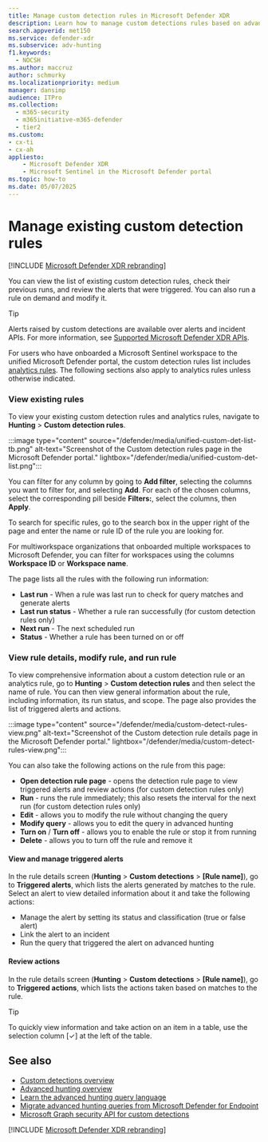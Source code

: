 ```yaml
---
title: Manage custom detection rules in Microsoft Defender XDR
description: Learn how to manage custom detections rules based on advanced hunting queries.
search.appverid: met150
ms.service: defender-xdr
ms.subservice: adv-hunting
f1.keywords:
  - NOCSH
ms.author: maccruz
author: schmurky
ms.localizationpriority: medium
manager: dansimp
audience: ITPro
ms.collection:
  - m365-security
  - m365initiative-m365-defender
  - tier2
ms.custom:
- cx-ti
- cx-ah
appliesto:
    - Microsoft Defender XDR
    - Microsoft Sentinel in the Microsoft Defender portal
ms.topic: how-to
ms.date: 05/07/2025
---
```


# Manage existing custom detection rules

[!INCLUDE [Microsoft Defender XDR rebranding](../includes/microsoft-defender.md)]

You can view the list of existing custom detection rules, check their previous runs, and review the alerts that were triggered. You can also run a rule on demand and modify it.

> [!TIP]
> Alerts raised by custom detections are available over alerts and incident APIs. For more information, see [Supported Microsoft Defender XDR APIs](api-supported.md).

For users who have onboarded a Microsoft Sentinel workspace to the unified Microsoft Defender portal, the custom detection rules list includes [analytics rules](advanced-hunting-defender-use-custom-rules.md#analytics-rules). The following sections also apply to analytics rules unless otherwise indicated.

### View existing rules

To view your existing custom detection rules and analytics rules, navigate to **Hunting** > **Custom detection rules**. 

:::image type="content" source="/defender/media/unified-custom-det-list-tb.png" alt-text="Screenshot of the Custom detection rules page in the Microsoft Defender portal." lightbox="/defender/media/unified-custom-det-list.png":::

You can filter for any column by going to **Add filter**, selecting the columns you want to filter for, and selecting **Add**. For each of the chosen columns, select the corresponding pill beside **Filters:**, select the columns, then **Apply**.

To search for specific rules, go to the search box in the upper right of the page and enter the name or rule ID of the rule you are looking for.

For multiworkspace organizations that onboarded multiple workspaces to Microsoft Defender, you can filter for workspaces using the columns **Workspace ID** or **Workspace name**. 

The page lists all the rules with the following run information:

- **Last run** - When a rule was last run to check for query matches and generate alerts
- **Last run status** - Whether a rule ran successfully (for custom detection rules only)
- **Next run** - The next scheduled run
- **Status** - Whether a rule has been turned on or off

### View rule details, modify rule, and run rule

To view comprehensive information about a custom detection rule or an analytics rule, go to **Hunting** > **Custom detection rules** and then select the name of rule. You can then view general information about the rule, including information, its run status, and scope. The page also provides the list of triggered alerts and actions.

:::image type="content" source="/defender/media/custom-detect-rules-view.png" alt-text="Screenshot of the Custom detection rule details page in the Microsoft Defender portal." lightbox="/defender/media/custom-detect-rules-view.png":::

You can also take the following actions on the rule from this page:

- **Open detection rule page** - opens the detection rule page to view triggered alerts and review actions (for custom detection rules only)
- **Run** - runs the rule immediately; this also resets the interval for the next run (for custom detection rules only)
- **Edit** - allows you to modify the rule without changing the query
- **Modify query** - allows you to edit the query in advanced hunting
- **Turn on** / **Turn off** - allows you to enable the rule or stop it from running
- **Delete** - allows you to turn off the rule and remove it

#### View and manage triggered alerts 

In the rule details screen (**Hunting** \> **Custom detections** \> **[Rule name]**), go to  **Triggered alerts**, which lists the alerts generated by matches to the rule. Select an alert to view detailed information about it and take the following actions:

- Manage the alert by setting its status and classification (true or false alert)
- Link the alert to an incident
- Run the query that triggered the alert on advanced hunting

#### Review actions

In the rule details screen (**Hunting** \> **Custom detections** \> **[Rule name]**), go to **Triggered actions**, which lists the actions taken based on matches to the rule.

> [!TIP]
> To quickly view information and take action on an item in a table, use the selection column [&#10003;] at the left of the table.


## See also

- [Custom detections overview](custom-detections-overview.md)
- [Advanced hunting overview](advanced-hunting-overview.md)
- [Learn the advanced hunting query language](advanced-hunting-query-language.md)
- [Migrate advanced hunting queries from Microsoft Defender for Endpoint](advanced-hunting-migrate-from-mde.md)
- [Microsoft Graph security API for custom detections](/graph/api/resources/security-api-overview?view=graph-rest-beta&preserve-view=true#custom-detections)

[!INCLUDE [Microsoft Defender XDR rebranding](../includes/defender-m3d-techcommunity.md)]
